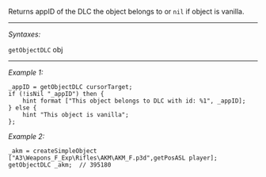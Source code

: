 Returns appID of the DLC the object belongs to or `nil` if object is vanilla.


---
*Syntaxes:*

`getObjectDLC` obj

---
*Example 1:*

```sqf
_appID = getObjectDLC cursorTarget;
if (!isNil "_appID") then {
	hint format ["This object belongs to DLC with id: %1", _appID];
} else {
	hint "This object is vanilla";
};
```

*Example 2:*

```sqf
_akm = createSimpleObject ["A3\Weapons_F_Exp\Rifles\AKM\AKM_F.p3d",getPosASL player];
getObjectDLC _akm;	// 395180
```